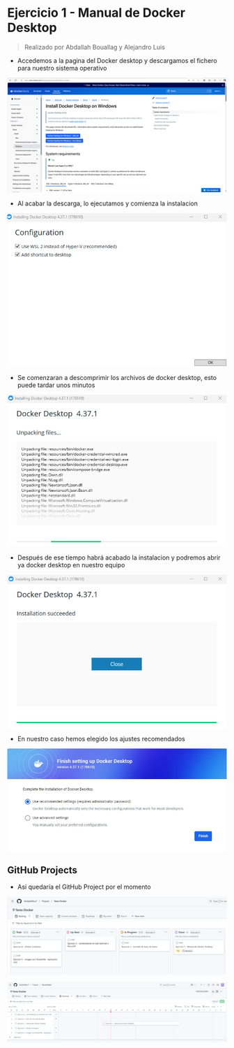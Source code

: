 # Ejercicio 1 - Manual de Docker Desktop

> Realizado por Abdallah Bouallag y Alejandro Luis
> 

- Accedemos a la pagina del Docker desktop y descargamos el fichero para nuestro sistema operativo

![image.png](image.png)

- Al acabar la descarga, lo ejecutamos y comienza la instalacion

![image.png](image%201.png)

- Se comenzaran a descomprimir los archivos de docker desktop, esto puede tardar unos minutos

![image.png](image%202.png)

- Después de ese tiempo habrá acabado la instalacion y podremos abrir ya docker desktop en nuestro equipo

![image.png](image%203.png)

- En nuestro caso hemos elegido los ajustes recomendados

![image.png](ff124e2a-10a3-4585-8c36-3cea9cd0427b.png)

## GitHub Projects

- Así quedaría el GitHub Project por el momento

![image.png](image%204.png)

![image.png](image%205.png)